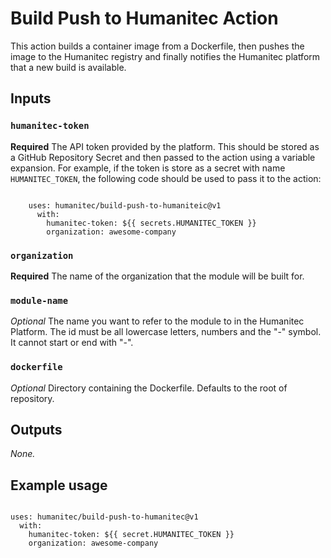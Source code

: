 # Build Push to Humanitec Action

This action builds a container image from a Dockerfile, then pushes the image to the Humanitec registry and finally
notifies the Humanitec platform that a new build is available.

## Inputs

### `humanitec-token`
**Required** The API token provided by the platform. This should be stored as a GitHub Repository Secret and then passed
to the action using a variable expansion. For example, if the token is store as a secret with name `HUMANITEC_TOKEN`,
the following code should be used to pass it to the action:
```

    uses: humanitec/build-push-to-humaniteic@v1
      with:
        humanitec-token: ${{ secrets.HUMANITEC_TOKEN }}
        organization: awesome-company

```
### `organization`
**Required** The name of the organization that the module will be built for.

### `module-name`
_Optional_ The name you want to refer to the module to in the Humanitec Platform. The id must be all lowercase letters,
numbers and the "-" symbol. It cannot start or end with "-".

### `dockerfile`
_Optional_ Directory containing the Dockerfile. Defaults to the root of repository.


## Outputs

_None._

## Example usage

```

uses: humanitec/build-push-to-humanitec@v1
  with:
    humanitec-token: ${{ secret.HUMANITEC_TOKEN }}
    organization: awesome-company

```
